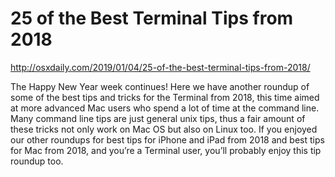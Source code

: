 
# 25 of the Best Terminal Tips from 2018

http://osxdaily.com/2019/01/04/25-of-the-best-terminal-tips-from-2018/

The Happy New Year week continues! Here we have another roundup of some of the best tips and tricks for the Terminal from 2018, this time aimed at more advanced Mac users who spend a lot of time at the command line. Many command line tips are just general unix tips, thus a fair amount of these tricks not only work on Mac OS but also on Linux too. If you enjoyed our other roundups for best tips for iPhone and iPad from 2018 and best tips for Mac from 2018, and you’re a Terminal user, you’ll probably enjoy this tip roundup too.

